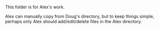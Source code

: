 This folder is for Alex's work.

Alex can manually copy from Doug's directory, but to keep things simple, perhaps only Alex should add/edit/delete files in the Alex directory.
